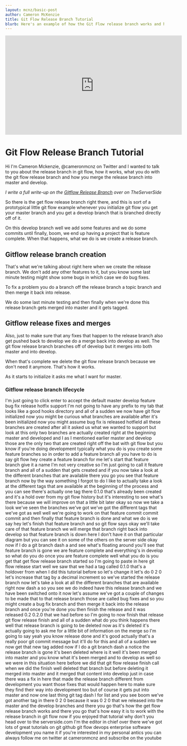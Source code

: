 ```yaml
---
layout: mcnz/basic-post
author: Cameron McKenzie
title: Git Flow Release Branch Tutorial
blurb: Here's an example of how the Git Flow release branch works and how the release branche merges into master and develop Gitflow branches.
---
```


<div class="embed-responsive embed-responsive-16by9">
<iframe width="560" height="315" src="https://www.youtube.com/embed/rX80eKPdA28" frameborder="0" allow="accelerometer; autoplay; clipboard-write; encrypted-media; gyroscope; picture-in-picture" allowfullscreen></iframe>
</div>

# Git Flow Release Branch Tutorial

Hi I'm Cameron Mckenzie, @cameronmcnz on Twitter and I wanted to talk to you about the release branch in git flow, how it works, what you do with the git flow release branch and how you merge the release branch into master and develop.

<em>I write a full write-up on the [Gitflow Release Branch](https://www.theserverside.com/blog/Coffee-Talk-Java-News-Stories-and-Opinions/Gitflow-release-branch-process-start-finish) over on TheServerSide</em>

So there is the get flow release branch right there, and this is sort of a prototypical little git flow example whenever you initialize git flow you get your master branch and you get a develop branch that is branched directly off of it.

On this develop branch well we add some features and we do some commits until finally, boom, we end up having a project that is feature complete. When that happens, what we do is we create a release branch. 

## Gitflow release branch creation

That's what we're talking about right here when we create the release branch. We don't add any other features to it, but you know some last minute testing might show some bugs in which case we do bug fixes. 

To fix a problem you do a branch off the release branch a topic branch and then merge it back into release.

We do some last minute testing and then finally when we're done this release branch gets merged into master and it gets tagged. 

## Gitflow release fixes and merges

Also, just to make sure that any fixes that happen to the release branch also get pushed back to develop we do a merge back into develop as well. The git flow release branch branches off of develop but it merges into both master and into develop.

When that's complete  we delete the git flow release branch because we don't need it anymore. That's how it works.

As it starts to initialize it asks me what I want for master.

### Gitflow release branch lifecycle

I'm just going to click enter to accept the default master develop feature bug fix release hotfix support I'm not going to have any prefix to my tab that looks like a good hooks directory and all of a sudden we now have git flow initialized now you might be curious what branches are available after it's been initialized now you might assume bug fix is released hotfield all these branches are created after all it asked us what we wanted to support but look at this only two branches are actually created right at the beginning master and developed and I as I mentioned earlier master and develop those are the only two that are created right off the bat with git flow but you know if you're doing development typically what you do is you create some feature branches so in order to add a feature branch all you have to do is say git flow hey create a feature branch for me let's start that feature branch give it a name I'm not very creative so I'm just going to call it feature branch and all of a sudden that gets created and if you now take a look at the different branches that are available there you go you see that feature branch now by the way something I forgot to do I like to actually take a look at the different tags that are available at the beginning of the process and you can see there's actually one tag there 0.1.0 that's already been created and it's a hold over from my git flow history but it's interesting to see what's there because we will improve on that a little bit later okay so now we take a look we've seen the branches we've got we've got the different tags that we've got as well well we're going to work on that feature commit commit commit and then finally that feature branch is done and what we do is we say hey let's finish that feature branch and so git flow says okay we'll take care of that feature branch we will merge that branch right back into develop so that feature branch is down here I don't have it on that particular diagram but you can see it on some of the others on the server side okay now if I do a git branch dash a and see what's floating around you'll see that feature branch is gone we are feature complete and everything's in develop so what do you do once you are feature complete well what you do is you get that get flow release branch started so I'm going to paste in here git flow release start well we saw that we had a tag called 0.1.0 that's a holdover from when I did this tutorial before so let's change it let's do 0 2 0 let's increase that tag by a decimal increment so we've started the release branch now let's take a look at all the different branches that are available right now dash a so you see we do indeed have this release branch and we have been switched onto it now let's assume we've got a couple of changes to be made that to that release branch those are called bug fixes and so you might create a bug fix branch and then merge it back into the release branch and once you're done you then finish the release and it was released 0.2 0.2.0 that we had before so I'm going to now finish that release git flow release finish and all of a sudden what do you think happens there well that release branch is going to be deleted now as it's deleted it's actually going to ask me for a little bit of information on the merge so I'm going to say yeah you know release done and it's good actually that's a really poor git commit message but it'll do for this and all of a sudden we now get that new tag added now if I do a git branch dash a notice the release branch is gone it's been deleted where is it well it's been merged into master and you know what it's been merged and to develop as well so we were in this situation here before we did that git flow release finish call when we did the finish well deleted that branch but before deleting it merged into master and it merged that content into develop just in case there was a fix in here that made the release branch different from development you want those fixes that would happen here to make sure they find their way into development too but of course it gets put into master and now one last thing git tag dash l for list and you see boom we've got another tag in there 0 2 0 because it was 0 2 0 that we released into the master and the develop branches and there you go that's how the get flow release branch works and there you go that's how easy it is to work with the release branch in git flow now if you enjoyed that tutorial why don't you head over to the serverside.com I'm the editor in chief over there we've got lots of great tutorials on git github git flow devops enterprise software development you name it if you're interested in my personal antics you can always follow me on twitter at cameronmcnz and subscribe on the youtube

